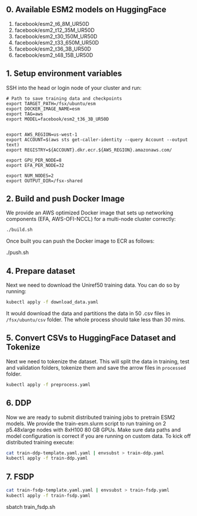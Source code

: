 ## 0. Available ESM2 models on HuggingFace

1. facebook/esm2_t6_8M_UR50D
2. facebook/esm2_t12_35M_UR50D
3. facebook/esm2_t30_150M_UR50D
4. facebook/esm2_t33_650M_UR50D
5. facebook/esm2_t36_3B_UR50D
6. facebook/esm2_t48_15B_UR50D





## 1. Setup environment variables

SSH into the head or login node of your cluster and run:

```
# Path to save training data and checkpoints
export TARGET_PATH=/fsx/ubuntu/esm
export DOCKER_IMAGE_NAME=esm
export TAG=aws
export MODEL=facebook/esm2_t36_3B_UR50D


export AWS_REGION=us-west-1
export ACCOUNT=$(aws sts get-caller-identity --query Account --output text)
export REGISTRY=${ACCOUNT}.dkr.ecr.${AWS_REGION}.amazonaws.com/

export GPU_PER_NODE=8
export EFA_PER_NODE=32

export NUM_NODES=2
export OUTPUT_DIR=/fsx-shared
```

## 2. Build and push Docker Image

We provide an AWS optimized Docker image that sets up networking components (EFA, AWS-OFI-NCCL) for a multi-node cluster correctly:

```bash
./build.sh
```

Once built you can push the Docker image to ECR as follows:

./push.sh


## 4. Prepare dataset

Next we need to download the Uniref50 training data. You can do so by running:

```bash
kubectl apply -f download_data.yaml
```
It would download the data and partitions the data in 50 .csv files in `/fsx/ubuntu/csv` folder. The whole process should take less than 30 mins.

## 5. Convert CSVs to HuggingFace Dataset and Tokenize

Next we need to tokenize the dataset. This will split the data in training, test and validation folders, tokenize them and save the arrow files in `processed` folder.

```bash
kubectl apply -f preprocess.yaml
```

## 6. DDP

Now we are ready to submit distributed training jobs to pretrain ESM2 models. We provide the train-esm.slurm script to run training on 2 p5.48xlarge nodes with 8xH100 80 GB GPUs. Make sure data paths and model configuration is correct if you are running on custom data. To kick off distributed training execute:

```bash
cat train-ddp-template.yaml.yaml | envsubst > train-ddp.yaml
kubectl apply -f train-ddp.yaml
```

## 7. FSDP
```bash
cat train-fsdp-template.yaml.yaml | envsubst > train-fsdp.yaml
kubectl apply -f train-fsdp.yaml
```

sbatch train_fsdp.sh
